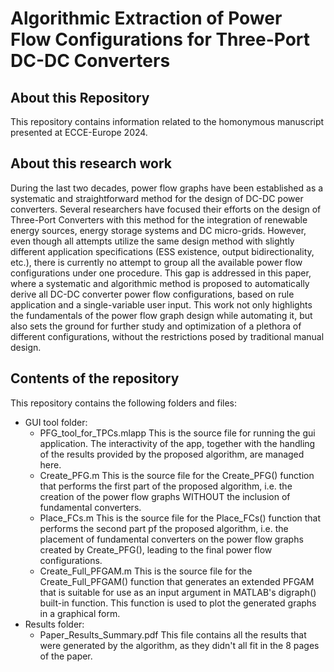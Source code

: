 # Algorithmic Extraction of Power Flow Configurations for Three-Port DC-DC Converters

## About this Repository

This repository contains information related to the homonymous manuscript presented at ECCE-Europe 2024.

## About this research work

During the last two decades, power flow graphs have been established as a systematic and straightforward method for the design of DC-DC power converters. Several researchers have focused their efforts on the design of Three-Port Converters with this method for the integration of renewable energy sources, energy storage systems and DC micro-grids. However, even though all attempts utilize the same design method with slightly different application specifications (ESS existence, output bidirectionality, etc.), there is currently no attempt to group all the available power flow configurations under one procedure. This gap is addressed in this paper, where a systematic and algorithmic method is proposed to automatically derive all DC-DC converter power flow configurations, based on rule application and a single-variable user input. This work not only highlights the fundamentals of the power flow graph design while automating it, but also sets the ground for further study and optimization of a plethora of different configurations, without the restrictions posed by traditional manual design.

## Contents of the repository

This repository contains the following folders and files:
- GUI tool folder:
  -   PFG_tool_for_TPCs.mlapp
      This is the source file for running the gui application. The interactivity of the app, together with the handling of the results provided by the proposed algorithm, are managed here.
  -   Create_PFG.m
      This is the source file for the Create_PFG() function that performs the first part of the proposed algorithm, i.e. the creation of the power flow graphs WITHOUT the inclusion of fundamental converters. 
  -   Place_FCs.m
      This is the source file for the Place_FCs() function that performs the second part pf the proposed algorithm, i.e. the placement of fundamental converters on the power flow graphs created by Create_PFG(), leading to the final power flow configurations.
  -   Create_Full_PFGAM.m
      This is the source file for the Create_Full_PFGAM() function that generates an extended PFGAM that is suitable for use as an input argument in MATLAB's digraph() built-in function. This function is used to plot the generated graphs in a graphical form.
- Results folder:
  -   Paper_Results_Summary.pdf
      This file contains all the results that were generated by the algorithm, as they didn't all fit in the 8 pages of the paper.
